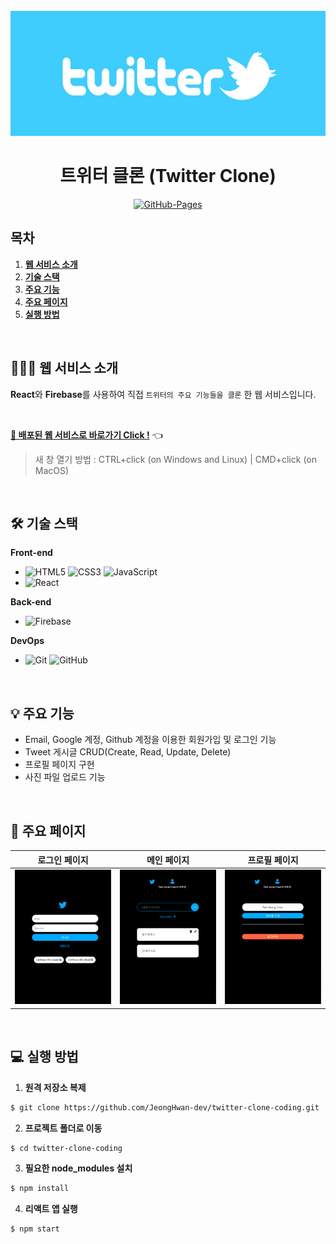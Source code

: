 <div align="center">
  <br />
  <img src="./images/twitter_logo.jpg" alt="Twitter" height="200px" />
  <br />
  <h1>트위터 클론 (Twitter Clone)</h1>
  <a href="https://jeonghwan-dev.github.io/twitter-clone-coding/#/">
    <img src="https://img.shields.io/badge/GitHub%20Pages-Active-AEF359?&logo=github&logoColor=white" alt="GitHub-Pages" />
  </a>
  <br />
</div>

## 목차

1. [**웹 서비스 소개**](#1)
2. [**기술 스택**](#2)
3. [**주요 기능**](#3)
4. [**주요 페이지**](#4)
5. [**실행 방법**](#5)

<br />

<div id="1"></div>

## 💁🏻‍♂ 웹 서비스 소개

**React**와 **Firebase**를 사용하여 직접 `트위터의 주요 기능들을 클론` 한 웹 서비스입니다.

<br />

[**🔗 배포된 웹 서비스로 바로가기 Click !**](https://jeonghwan-dev.github.io/twitter-clone-coding/#/) 👈

> 새 창 열기 방법 : CTRL+click (on Windows and Linux) | CMD+click (on MacOS)

<br />

<div id="2"></div>

## 🛠 기술 스택

**Front-end**

- ![HTML5](https://img.shields.io/badge/-HTML5-E34F26?&logo=html5&logoColor=white) ![CSS3](https://img.shields.io/badge/-CSS3-1572B6?&logo=css3&logoColor=white) ![JavaScript](https://img.shields.io/badge/-JavaScript-F7DF1E?&logo=javascript&logoColor=white)
- ![React](https://img.shields.io/badge/-React-61DAFB?&logo=react&logoColor=white)

**Back-end**

- ![Firebase](https://img.shields.io/badge/-Firebase-FFCA28?&logo=firebase&logoColor=white)

**DevOps**

- ![Git](https://img.shields.io/badge/-Git-F05032?&logo=git&logoColor=white) ![GitHub](https://img.shields.io/badge/-GitHub-181717?&logo=github&logoColor=white)

<br />

<div id="3"></div>

## 💡 주요 기능

- Email, Google 계정, Github 계정을 이용한 회원가입 및 로그인 기능
- Tweet 게시글 CRUD(Create, Read, Update, Delete)
- 프로필 페이지 구현
- 사진 파일 업로드 기능

<br />

<div id="4"></div>

## 📄 주요 페이지

|                               로그인 페이지                               |                              메인 페이지                              |                               프로필 페이지                                |
| :-----------------------------------------------------------------------: | :-------------------------------------------------------------------: | :------------------------------------------------------------------------: |
| <img src="./images/signin_page.png" alt="로그인 페이지" weight="100px" /> | <img src="./images/main_page.png" alt="메인 페이지" weight="100px" /> | <img src="./images/profile_page.png" alt="프로필 페이지" weight="100px" /> |

<br />

<div id="5"></div>

## 💻 실행 방법

1. **원격 저장소 복제**

```bash
$ git clone https://github.com/JeongHwan-dev/twitter-clone-coding.git
```

2. **프로젝트 폴더로 이동**

```bash
$ cd twitter-clone-coding
```

3. **필요한 node_modules 설치**

```bash
$ npm install
```

4. **리액트 앱 실행**

```bash
$ npm start
```
